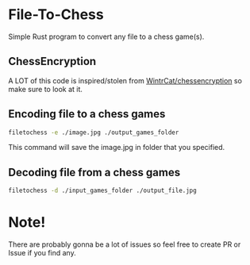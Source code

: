 # File-To-Chess

Simple Rust program to convert any file to a chess game(s).

## ChessEncryption

A LOT of this code is inspired/stolen from [WintrCat/chessencryption](https://github.com/WintrCat/chessencryption) so make sure to look at it.

## Encoding file to a chess games

```bash
filetochess -e ./image.jpg ./output_games_folder
```

This command will save the image.jpg in folder that you specified.

## Decoding file from a chess games

```bash
filetochess -d ./input_games_folder ./output_file.jpg
```

# Note!

There are probably gonna be a lot of issues so feel free to create PR or Issue if you find any.
